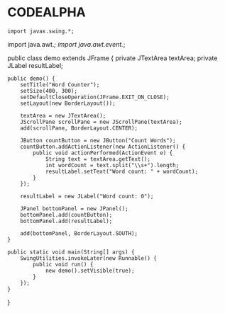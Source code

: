 # CODEALPHA

    import javax.swing.*;
import java.awt.*;
import java.awt.event.*;

public class demo extends JFrame {
    private JTextArea textArea;
    private JLabel resultLabel;

    public demo() {
        setTitle("Word Counter");
        setSize(400, 300);
        setDefaultCloseOperation(JFrame.EXIT_ON_CLOSE);
        setLayout(new BorderLayout());

        textArea = new JTextArea();
        JScrollPane scrollPane = new JScrollPane(textArea);
        add(scrollPane, BorderLayout.CENTER);

        JButton countButton = new JButton("Count Words");
        countButton.addActionListener(new ActionListener() {
            public void actionPerformed(ActionEvent e) {
                String text = textArea.getText();
                int wordCount = text.split("\\s+").length;
                resultLabel.setText("Word count: " + wordCount);
            }
        });

        resultLabel = new JLabel("Word count: 0");

        JPanel bottomPanel = new JPanel();
        bottomPanel.add(countButton);
        bottomPanel.add(resultLabel);

        add(bottomPanel, BorderLayout.SOUTH);
    }

    public static void main(String[] args) {
        SwingUtilities.invokeLater(new Runnable() {
            public void run() {
                new demo().setVisible(true);
            }
        });
    }
}
